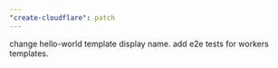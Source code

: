 ```yaml
---
"create-cloudflare": patch
---
```


change hello-world template display name. add e2e tests for workers templates.
